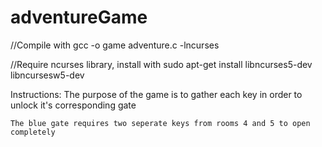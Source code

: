 # adventureGame

//Compile with gcc -o game adventure.c -lncurses

//Require ncurses library, install with sudo apt-get install libncurses5-dev libncursesw5-dev

Instructions:
	The purpose of the game is to gather each key in order to unlock it's corresponding gate

	The blue gate requires two seperate keys from rooms 4 and 5 to open completely


	
